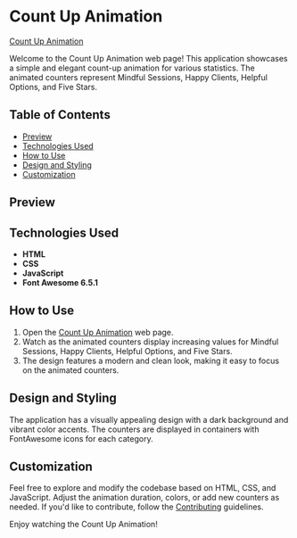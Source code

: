 # Count Up Animation

[Count Up Animation](https://umar-ashraf09.github.io/Count-Up-Animation/)

Welcome to the Count Up Animation web page! This application showcases a simple and elegant count-up animation for various statistics. The animated counters represent Mindful Sessions, Happy Clients, Helpful Options, and Five Stars.

## Table of Contents

- [Preview](#preview)
- [Technologies Used](#technologies-used)
- [How to Use](#how-to-use)
- [Design and Styling](#design-and-styling)
- [Customization](#customization)

## Preview



## Technologies Used

- **HTML**
- **CSS**
- **JavaScript**
- **Font Awesome 6.5.1**

## How to Use

1. Open the [Count Up Animation](https://umar-ashraf09.github.io/Count-Up-Animation/) web page.
2. Watch as the animated counters display increasing values for Mindful Sessions, Happy Clients, Helpful Options, and Five Stars.
3. The design features a modern and clean look, making it easy to focus on the animated counters.

## Design and Styling

The application has a visually appealing design with a dark background and vibrant color accents. The counters are displayed in containers with FontAwesome icons for each category.

## Customization

Feel free to explore and modify the codebase based on HTML, CSS, and JavaScript. Adjust the animation duration, colors, or add new counters as needed. If you'd like to contribute, follow the [Contributing](#contributing) guidelines.

Enjoy watching the Count Up Animation!
